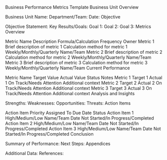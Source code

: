 Business Performance Metrics Template
Business Unit Overview

Business Unit Name:
Department/Team:
Date:
Objective

Objective Statement:
Key Results/Goals:
Goal 1:
Goal 2:
Goal 3:
Metrics Overview

Metric Name	Description	Formula/Calculation	Frequency	Owner
Metric 1	Brief description of metric 1	Calculation method for metric 1	Weekly/Monthly/Quarterly	Name/Team
Metric 2	Brief description of metric 2	Calculation method for metric 2	Weekly/Monthly/Quarterly	Name/Team
Metric 3	Brief description of metric 3	Calculation method for metric 3	Weekly/Monthly/Quarterly	Name/Team
Current Performance

Metric Name	Target Value	Actual Value	Status	Notes
Metric 1	Target 1	Actual 1	On Track/Needs Attention	Additional context
Metric 2	Target 2	Actual 2	On Track/Needs Attention	Additional context
Metric 3	Target 3	Actual 3	On Track/Needs Attention	Additional context
Analysis and Insights

Strengths:
Weaknesses:
Opportunities:
Threats:
Action Items

Action Item	Priority	Assigned To	Due Date	Status
Action Item 1	High/Medium/Low	Name/Team	Date	Not Started/In Progress/Completed
Action Item 2	High/Medium/Low	Name/Team	Date	Not Started/In Progress/Completed
Action Item 3	High/Medium/Low	Name/Team	Date	Not Started/In Progress/Completed
Conclusion

Summary of Performance:
Next Steps:
Appendices

Additional Data:
References:
